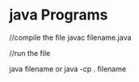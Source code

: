# java Programs

//compile the file
javac filename.java

//run the file

java filename or java -cp . filename